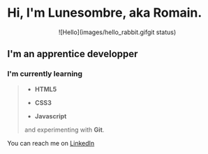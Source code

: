 
# Hi, I'm Lunesombre, aka Romain.

<center>
![Hello](images/hello_rabbit.gifgit status)
</center>

## I'm an apprentice developper


### I'm currently learning

> - **HTML5**
>
> - **CSS3**
>
> - **Javascript**
>
> and experimenting with **Git**.
>

You can reach me on [LinkedIn](https://www.linkedin.com/in/romain-touchet-d%C3%A9veloppeur-web/)


<!--
**Lunesombre/Lunesombre** is a ✨ _special_ ✨ repository because its `README.md` (this file) appears on your GitHub profile.

Here are some ideas to get you started:

- 🔭 I’m currently working on ...
- 🌱 I’m currently learning ...
- 👯 I’m looking to collaborate on ...
- 🤔 I’m looking for help with ...
- 💬 Ask me about ...
- 📫 How to reach me: ...
- 😄 Pronouns: ...
- ⚡ Fun fact: ...
-->
